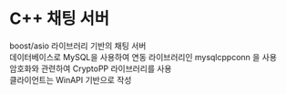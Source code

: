 # C++ 채팅 서버   
boost/asio 라이브러리 기반의 채팅 서버   
데이터베이스로 MySQL을 사용하여 연동 라이브러리인 mysqlcppconn 을 사용   
암호화와 관련하여 CryptoPP 라이브러리를 사용   
클라이언트는 WinAPI 기반으로 작성   
